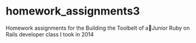 homework_assignments3
=====================

Homework assignments for the Building the Toolbelt of aJunior Ruby on Rails developer class I took in 2014

